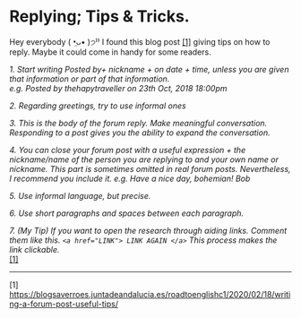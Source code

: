 # Replying; Tips & Tricks.
Hey everybody ( •̤ᴗ• )੭⁾⁾ 
I found this blog post <a href="https://blogsaverroes.juntadeandalucia.es/roadtoenglishc1/2020/02/18/writing-a-forum-post-useful-tips/" target="_blank">[1]</a> giving tips on how to reply. Maybe it could come in handy for some readers.


*1. Start writing Posted by+ nickname + on date + time, unless you are given that information or part of that information.  
e.g. Posted by thehapytraveller on 23th Oct, 2018 18:00pm*

*2. Regarding greetings, try to use informal ones* 


*3. This is the body of the forum reply. Make meaningful conversation. Responding to a post gives you the ability to expand the conversation.*  


*4. You can close your forum post with a useful expression + the nickname/name of the person you are replying to and your own name or nickname. This part is sometimes omitted in real forum posts. Nevertheless, I recommend you include it. 
e.g. Have a nice day, bohemian!*
		*Bob* 


*5. Use informal language, but precise.* 


*6. Use short paragraphs and spaces between each paragraph.*

*7. (My Tip) If you want to open the research through aiding links. Comment them like this.* 
*`<a href="LINK"> LINK AGAIN </a>`*
*This process makes the link clickable.*
<br>
<a href="https://blogsaverroes.juntadeandalucia.es/roadtoenglishc1/2020/02/18/writing-a-forum-post-useful-tips/" target="_blank">[1]</a>

---

[1] https://blogsaverroes.juntadeandalucia.es/roadtoenglishc1/2020/02/18/writing-a-forum-post-useful-tips/
